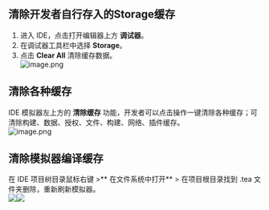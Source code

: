 
## 清除开发者自行存入的Storage缓存
1. 进入 IDE，点击打开编辑器上方 **调试器**。
2. 在调试器工具栏中选择 **Storage**。
3. 点击 **Clear All** 清除缓存数据。<br />![image.png](https://cdn.nlark.com/yuque/0/2021/png/179989/1624945569293-6b2c5e9a-cd2a-4da5-aa5c-63e010acdfe7.png#align=left&display=inline&height=1015&margin=%5Bobject%20Object%5D&name=image.png&originHeight=1015&originWidth=1913&size=147592&status=done&style=none&width=1913)

## 清除各种缓存
IDE 模拟器左上方的 **清除缓存** 功能，开发者可以点击操作一键清除各种缓存；可清除构建、数据、授权、文件、构建、网络、插件缓存。<br />![image.png](https://cdn.nlark.com/yuque/0/2021/png/179989/1624945355260-85bb6afb-dea0-4f06-9ecd-9236ed7d247b.png#align=left&display=inline&height=236&margin=%5Bobject%20Object%5D&name=image.png&originHeight=236&originWidth=372&size=13308&status=done&style=none&width=372)

## 清除模拟器编译缓存
在 IDE 项目树目录鼠标右键 >** 在文件系统中打开** > 在项目根目录找到 .tea 文件夹删除，重新刷新模拟器。<br />![](https://gw.alipayobjects.com/zos/sptworksff_prod/ab4949aa-e77f-40c6-9a77-d99ad323a9e2.png#align=left&display=inline&height=514&margin=%5Bobject%20Object%5D&originHeight=514&originWidth=300&status=done&style=none&width=300)![](https://gw.alipayobjects.com/zos/sptworksff_prod/8b97d313-d698-4d72-a574-376aebd18cb5.png#align=left&display=inline&height=214&margin=%5Bobject%20Object%5D&originHeight=214&originWidth=264&status=done&style=none&width=264)<br /> 
